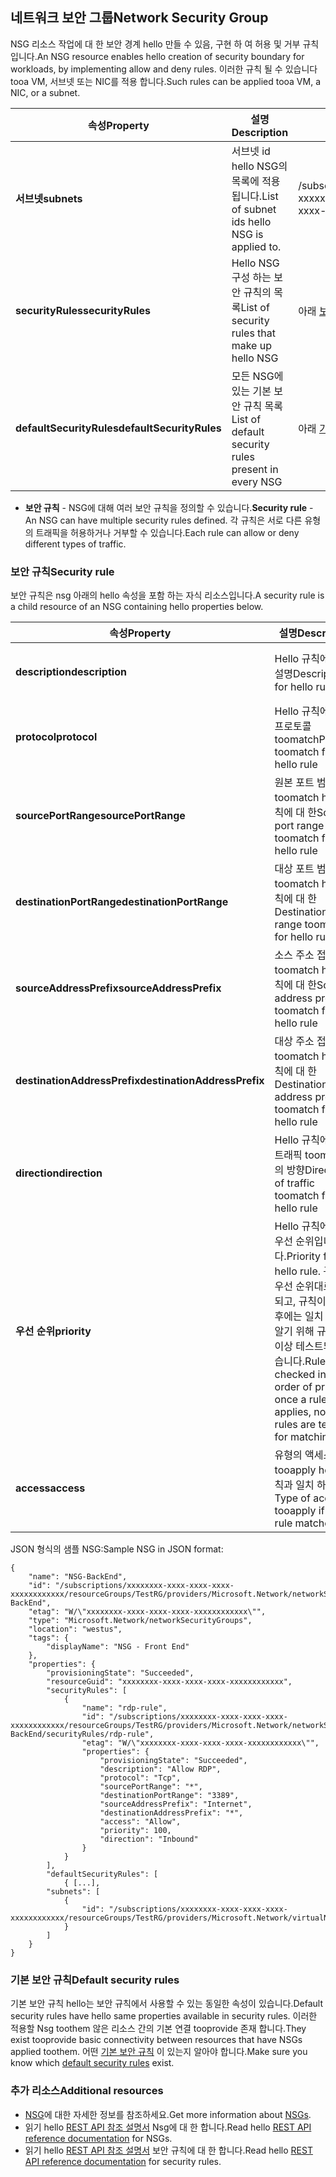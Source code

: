 ## <a name="network-security-group"></a><span data-ttu-id="1bca8-101">네트워크 보안 그룹</span><span class="sxs-lookup"><span data-stu-id="1bca8-101">Network Security Group</span></span>
<span data-ttu-id="1bca8-102">NSG 리소스 작업에 대 한 보안 경계 hello 만들 수 있음, 구현 하 여 허용 및 거부 규칙입니다.</span><span class="sxs-lookup"><span data-stu-id="1bca8-102">An NSG resource enables hello creation of security boundary for workloads, by implementing allow and deny rules.</span></span> <span data-ttu-id="1bca8-103">이러한 규칙 될 수 있습니다 tooa VM, 서브넷 또는 NIC를 적용 합니다.</span><span class="sxs-lookup"><span data-stu-id="1bca8-103">Such rules can be applied tooa VM, a NIC, or a subnet.</span></span>

| <span data-ttu-id="1bca8-104">속성</span><span class="sxs-lookup"><span data-stu-id="1bca8-104">Property</span></span> | <span data-ttu-id="1bca8-105">설명</span><span class="sxs-lookup"><span data-stu-id="1bca8-105">Description</span></span> | <span data-ttu-id="1bca8-106">샘플 값</span><span class="sxs-lookup"><span data-stu-id="1bca8-106">Sample values</span></span> |
| --- | --- | --- |
| <span data-ttu-id="1bca8-107">**서브넷**</span><span class="sxs-lookup"><span data-stu-id="1bca8-107">**subnets**</span></span> |<span data-ttu-id="1bca8-108">서브넷 id hello NSG의 목록에 적용 됩니다.</span><span class="sxs-lookup"><span data-stu-id="1bca8-108">List of subnet ids hello NSG is applied to.</span></span> |<span data-ttu-id="1bca8-109">/subscriptions/xxxxxxxx-xxxx-xxxx-xxxx-xxxxxxxxxxxx/resourceGroups/TestRG/providers/Microsoft.Network/virtualNetworks/TestVNet/subnets/FrontEnd</span><span class="sxs-lookup"><span data-stu-id="1bca8-109">/subscriptions/xxxxxxxx-xxxx-xxxx-xxxx-xxxxxxxxxxxx/resourceGroups/TestRG/providers/Microsoft.Network/virtualNetworks/TestVNet/subnets/FrontEnd</span></span> |
| <span data-ttu-id="1bca8-110">**securityRules**</span><span class="sxs-lookup"><span data-stu-id="1bca8-110">**securityRules**</span></span> |<span data-ttu-id="1bca8-111">Hello NSG 구성 하는 보안 규칙의 목록</span><span class="sxs-lookup"><span data-stu-id="1bca8-111">List of security rules that make up hello NSG</span></span> |<span data-ttu-id="1bca8-112">아래 [보안 규칙](#Security-rule) 참조</span><span class="sxs-lookup"><span data-stu-id="1bca8-112">See [Security rule](#Security-rule) below</span></span> |
| <span data-ttu-id="1bca8-113">**defaultSecurityRules**</span><span class="sxs-lookup"><span data-stu-id="1bca8-113">**defaultSecurityRules**</span></span> |<span data-ttu-id="1bca8-114">모든 NSG에 있는 기본 보안 규칙 목록</span><span class="sxs-lookup"><span data-stu-id="1bca8-114">List of default security rules present in every NSG</span></span> |<span data-ttu-id="1bca8-115">아래 [기본 보안 규칙](#Default-security-rules) 참조</span><span class="sxs-lookup"><span data-stu-id="1bca8-115">See [Default security rules](#Default-security-rules) below</span></span> |

* <span data-ttu-id="1bca8-116">**보안 규칙** - NSG에 대해 여러 보안 규칙을 정의할 수 있습니다.</span><span class="sxs-lookup"><span data-stu-id="1bca8-116">**Security rule** - An NSG can have multiple security rules defined.</span></span> <span data-ttu-id="1bca8-117">각 규칙은 서로 다른 유형의 트래픽을 허용하거나 거부할 수 있습니다.</span><span class="sxs-lookup"><span data-stu-id="1bca8-117">Each rule can allow or deny different types of traffic.</span></span>

### <a name="security-rule"></a><span data-ttu-id="1bca8-118">보안 규칙</span><span class="sxs-lookup"><span data-stu-id="1bca8-118">Security rule</span></span>
<span data-ttu-id="1bca8-119">보안 규칙은 nsg 아래의 hello 속성을 포함 하는 자식 리소스입니다.</span><span class="sxs-lookup"><span data-stu-id="1bca8-119">A security rule is a child resource of an NSG containing hello properties below.</span></span>

| <span data-ttu-id="1bca8-120">속성</span><span class="sxs-lookup"><span data-stu-id="1bca8-120">Property</span></span> | <span data-ttu-id="1bca8-121">설명</span><span class="sxs-lookup"><span data-stu-id="1bca8-121">Description</span></span> | <span data-ttu-id="1bca8-122">샘플 값</span><span class="sxs-lookup"><span data-stu-id="1bca8-122">Sample values</span></span> |
| --- | --- | --- |
| <span data-ttu-id="1bca8-123">**description**</span><span class="sxs-lookup"><span data-stu-id="1bca8-123">**description**</span></span> |<span data-ttu-id="1bca8-124">Hello 규칙에 대 한 설명</span><span class="sxs-lookup"><span data-stu-id="1bca8-124">Description for hello rule</span></span> |<span data-ttu-id="1bca8-125">서브넷 X에서 모든 VM에 인바운드 트래픽 허용</span><span class="sxs-lookup"><span data-stu-id="1bca8-125">Allow inbound traffic for all VMs in subnet X</span></span> |
| <span data-ttu-id="1bca8-126">**protocol**</span><span class="sxs-lookup"><span data-stu-id="1bca8-126">**protocol**</span></span> |<span data-ttu-id="1bca8-127">Hello 규칙에 대 한 프로토콜 toomatch</span><span class="sxs-lookup"><span data-stu-id="1bca8-127">Protocol toomatch for hello rule</span></span> |<span data-ttu-id="1bca8-128">TCP, UDP, 또는 *</span><span class="sxs-lookup"><span data-stu-id="1bca8-128">TCP, UDP, or *</span></span> |
| <span data-ttu-id="1bca8-129">**sourcePortRange**</span><span class="sxs-lookup"><span data-stu-id="1bca8-129">**sourcePortRange**</span></span> |<span data-ttu-id="1bca8-130">원본 포트 범위 toomatch hello 규칙에 대 한</span><span class="sxs-lookup"><span data-stu-id="1bca8-130">Source port range toomatch for hello rule</span></span> |<span data-ttu-id="1bca8-131">80, 100-200, *</span><span class="sxs-lookup"><span data-stu-id="1bca8-131">80, 100-200, *</span></span> |
| <span data-ttu-id="1bca8-132">**destinationPortRange**</span><span class="sxs-lookup"><span data-stu-id="1bca8-132">**destinationPortRange**</span></span> |<span data-ttu-id="1bca8-133">대상 포트 범위 toomatch hello 규칙에 대 한</span><span class="sxs-lookup"><span data-stu-id="1bca8-133">Destination port range toomatch for hello rule</span></span> |<span data-ttu-id="1bca8-134">80, 100-200, *</span><span class="sxs-lookup"><span data-stu-id="1bca8-134">80, 100-200, *</span></span> |
| <span data-ttu-id="1bca8-135">**sourceAddressPrefix**</span><span class="sxs-lookup"><span data-stu-id="1bca8-135">**sourceAddressPrefix**</span></span> |<span data-ttu-id="1bca8-136">소스 주소 접두사 toomatch hello 규칙에 대 한</span><span class="sxs-lookup"><span data-stu-id="1bca8-136">Source address prefix toomatch for hello rule</span></span> |<span data-ttu-id="1bca8-137">10.10.10.1, 10.10.10.0/24, VirtualNetwork</span><span class="sxs-lookup"><span data-stu-id="1bca8-137">10.10.10.1, 10.10.10.0/24, VirtualNetwork</span></span> |
| <span data-ttu-id="1bca8-138">**destinationAddressPrefix**</span><span class="sxs-lookup"><span data-stu-id="1bca8-138">**destinationAddressPrefix**</span></span> |<span data-ttu-id="1bca8-139">대상 주소 접두사 toomatch hello 규칙에 대 한</span><span class="sxs-lookup"><span data-stu-id="1bca8-139">Destination address prefix toomatch for hello rule</span></span> |<span data-ttu-id="1bca8-140">10.10.10.1, 10.10.10.0/24, VirtualNetwork</span><span class="sxs-lookup"><span data-stu-id="1bca8-140">10.10.10.1, 10.10.10.0/24, VirtualNetwork</span></span> |
| <span data-ttu-id="1bca8-141">**direction**</span><span class="sxs-lookup"><span data-stu-id="1bca8-141">**direction**</span></span> |<span data-ttu-id="1bca8-142">Hello 규칙에 대 한 트래픽 toomatch의 방향</span><span class="sxs-lookup"><span data-stu-id="1bca8-142">Direction of traffic toomatch for hello rule</span></span> |<span data-ttu-id="1bca8-143">인바운드 또는 아웃바운드</span><span class="sxs-lookup"><span data-stu-id="1bca8-143">inbound or outbound</span></span> |
| <span data-ttu-id="1bca8-144">**우선 순위**</span><span class="sxs-lookup"><span data-stu-id="1bca8-144">**priority**</span></span> |<span data-ttu-id="1bca8-145">Hello 규칙에 대 한 우선 순위입니다.</span><span class="sxs-lookup"><span data-stu-id="1bca8-145">Priority for hello rule.</span></span> <span data-ttu-id="1bca8-146">규칙은 우선 순위대로 검사되고, 규칙이 적용된 후에는 일치 여부를 알기 위해 규칙이 더 이상 테스트되지 않습니다.</span><span class="sxs-lookup"><span data-stu-id="1bca8-146">Rules are checked int he order of priority, once a rule applies, no more rules are tested for matching.</span></span> |<span data-ttu-id="1bca8-147">10, 100, 65000</span><span class="sxs-lookup"><span data-stu-id="1bca8-147">10, 100, 65000</span></span> |
| <span data-ttu-id="1bca8-148">**access**</span><span class="sxs-lookup"><span data-stu-id="1bca8-148">**access**</span></span> |<span data-ttu-id="1bca8-149">유형의 액세스 tooapply hello 규칙과 일치 하는 경우</span><span class="sxs-lookup"><span data-stu-id="1bca8-149">Type of access tooapply if hello rule matches</span></span> |<span data-ttu-id="1bca8-150">허용 또는 거부</span><span class="sxs-lookup"><span data-stu-id="1bca8-150">allow or deny</span></span> |

<span data-ttu-id="1bca8-151">JSON 형식의 샘플 NSG:</span><span class="sxs-lookup"><span data-stu-id="1bca8-151">Sample NSG in JSON format:</span></span>

    {
        "name": "NSG-BackEnd",
        "id": "/subscriptions/xxxxxxxx-xxxx-xxxx-xxxx-xxxxxxxxxxxx/resourceGroups/TestRG/providers/Microsoft.Network/networkSecurityGroups/NSG-BackEnd",
        "etag": "W/\"xxxxxxxx-xxxx-xxxx-xxxx-xxxxxxxxxxxx\"",
        "type": "Microsoft.Network/networkSecurityGroups",
        "location": "westus",
        "tags": {
            "displayName": "NSG - Front End"
        },
        "properties": {
            "provisioningState": "Succeeded",
            "resourceGuid": "xxxxxxxx-xxxx-xxxx-xxxx-xxxxxxxxxxxx",
            "securityRules": [
                {
                    "name": "rdp-rule",
                    "id": "/subscriptions/xxxxxxxx-xxxx-xxxx-xxxx-xxxxxxxxxxxx/resourceGroups/TestRG/providers/Microsoft.Network/networkSecurityGroups/NSG-BackEnd/securityRules/rdp-rule",
                    "etag": "W/\"xxxxxxxx-xxxx-xxxx-xxxx-xxxxxxxxxxxx\"",
                    "properties": {
                        "provisioningState": "Succeeded",
                        "description": "Allow RDP",
                        "protocol": "Tcp",
                        "sourcePortRange": "*",
                        "destinationPortRange": "3389",
                        "sourceAddressPrefix": "Internet",
                        "destinationAddressPrefix": "*",
                        "access": "Allow",
                        "priority": 100,
                        "direction": "Inbound"
                    }
                }
            ],
            "defaultSecurityRules": [
                { [...],
            "subnets": [
                {
                    "id": "/subscriptions/xxxxxxxx-xxxx-xxxx-xxxx-xxxxxxxxxxxx/resourceGroups/TestRG/providers/Microsoft.Network/virtualNetworks/TestVNet/subnets/FrontEnd"
                }
            ]
        }
    }

### <a name="default-security-rules"></a><span data-ttu-id="1bca8-152">기본 보안 규칙</span><span class="sxs-lookup"><span data-stu-id="1bca8-152">Default security rules</span></span>

<span data-ttu-id="1bca8-153">기본 보안 규칙 hello는 보안 규칙에서 사용할 수 있는 동일한 속성이 있습니다.</span><span class="sxs-lookup"><span data-stu-id="1bca8-153">Default security rules have hello same properties available in security rules.</span></span> <span data-ttu-id="1bca8-154">이러한 적용할 Nsg toothem 않은 리소스 간의 기본 연결 tooprovide 존재 합니다.</span><span class="sxs-lookup"><span data-stu-id="1bca8-154">They exist tooprovide basic connectivity between resources that have NSGs applied toothem.</span></span> <span data-ttu-id="1bca8-155">어떤 [기본 보안 규칙](../articles/virtual-network/virtual-networks-nsg.md#default-rules) 이 있는지 알아야 합니다.</span><span class="sxs-lookup"><span data-stu-id="1bca8-155">Make sure you know which [default security rules](../articles/virtual-network/virtual-networks-nsg.md#default-rules) exist.</span></span>

### <a name="additional-resources"></a><span data-ttu-id="1bca8-156">추가 리소스</span><span class="sxs-lookup"><span data-stu-id="1bca8-156">Additional resources</span></span>
* <span data-ttu-id="1bca8-157">[NSG](../articles/virtual-network/virtual-networks-nsg.md)에 대한 자세한 정보를 참조하세요.</span><span class="sxs-lookup"><span data-stu-id="1bca8-157">Get more information about [NSGs](../articles/virtual-network/virtual-networks-nsg.md).</span></span>
* <span data-ttu-id="1bca8-158">읽기 hello [REST API 참조 설명서](https://msdn.microsoft.com/library/azure/mt163615.aspx) Nsg에 대 한 합니다.</span><span class="sxs-lookup"><span data-stu-id="1bca8-158">Read hello [REST API reference documentation](https://msdn.microsoft.com/library/azure/mt163615.aspx) for NSGs.</span></span>
* <span data-ttu-id="1bca8-159">읽기 hello [REST API 참조 설명서](https://msdn.microsoft.com/library/azure/mt163580.aspx) 보안 규칙에 대 한 합니다.</span><span class="sxs-lookup"><span data-stu-id="1bca8-159">Read hello [REST API reference documentation](https://msdn.microsoft.com/library/azure/mt163580.aspx) for security rules.</span></span>
